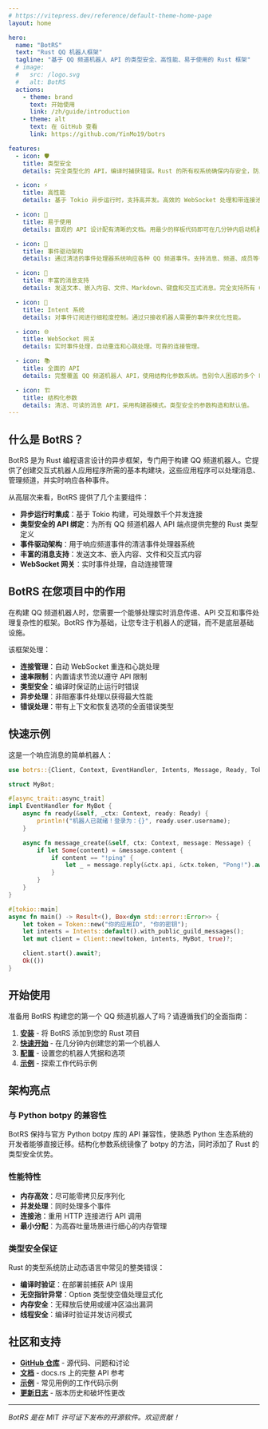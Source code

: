 ```yaml
---
# https://vitepress.dev/reference/default-theme-home-page
layout: home

hero:
  name: "BotRS"
  text: "Rust QQ 机器人框架"
  tagline: "基于 QQ 频道机器人 API 的类型安全、高性能、易于使用的 Rust 框架"
  # image:
  #   src: /logo.svg
  #   alt: BotRS
  actions:
    - theme: brand
      text: 开始使用
      link: /zh/guide/introduction
    - theme: alt
      text: 在 GitHub 查看
      link: https://github.com/YinMo19/botrs

features:
  - icon: 🛡️
    title: 类型安全
    details: 完全类型化的 API，编译时捕获错误。Rust 的所有权系统确保内存安全，防止常见的编程错误。

  - icon: ⚡
    title: 高性能
    details: 基于 Tokio 异步运行时，支持高并发。高效的 WebSocket 处理和带连接池的 HTTP 客户端。

  - icon: 🔧
    title: 易于使用
    details: 直观的 API 设计配有清晰的文档。用最少的样板代码即可在几分钟内启动机器人。

  - icon: 🎯
    title: 事件驱动架构
    details: 通过清洁的事件处理器系统响应各种 QQ 频道事件。支持消息、频道、成员等多种事件。

  - icon: 📝
    title: 丰富的消息支持
    details: 发送文本、嵌入内容、文件、Markdown、键盘和交互式消息。完全支持所有 QQ 频道消息类型。

  - icon: 🔄
    title: Intent 系统
    details: 对事件订阅进行细粒度控制。通过只接收机器人需要的事件来优化性能。

  - icon: 🌐
    title: WebSocket 网关
    details: 实时事件处理，自动重连和心跳处理。可靠的连接管理。

  - icon: 📚
    title: 全面的 API
    details: 完整覆盖 QQ 频道机器人 API，使用结构化参数系统。告别令人困惑的多个 None 参数。

  - icon: 🏗️
    title: 结构化参数
    details: 清洁、可读的消息 API，采用构建器模式。类型安全的参数构造和默认值。
---
```


## 什么是 BotRS？

BotRS 是为 Rust 编程语言设计的异步框架，专门用于构建 QQ 频道机器人。它提供了创建交互式机器人应用程序所需的基本构建块，这些应用程序可以处理消息、管理频道，并实时响应各种事件。

从高层次来看，BotRS 提供了几个主要组件：

- **异步运行时集成**：基于 Tokio 构建，可处理数千个并发连接
- **类型安全的 API 绑定**：为所有 QQ 频道机器人 API 端点提供完整的 Rust 类型定义
- **事件驱动架构**：用于响应频道事件的清洁事件处理器系统
- **丰富的消息支持**：发送文本、嵌入内容、文件和交互式内容
- **WebSocket 网关**：实时事件处理，自动连接管理

## BotRS 在您项目中的作用

在构建 QQ 频道机器人时，您需要一个能够处理实时消息传递、API 交互和事件处理复杂性的框架。BotRS 作为基础，让您专注于机器人的逻辑，而不是底层基础设施。

该框架处理：

- **连接管理**：自动 WebSocket 重连和心跳处理
- **速率限制**：内置请求节流以遵守 API 限制
- **类型安全**：编译时保证防止运行时错误
- **异步处理**：非阻塞事件处理以获得最大性能
- **错误处理**：带有上下文和恢复选项的全面错误类型

## 快速示例

这是一个响应消息的简单机器人：

```rust
use botrs::{Client, Context, EventHandler, Intents, Message, Ready, Token};

struct MyBot;

#[async_trait::async_trait]
impl EventHandler for MyBot {
    async fn ready(&self, _ctx: Context, ready: Ready) {
        println!("机器人已就绪！登录为：{}", ready.user.username);
    }

    async fn message_create(&self, ctx: Context, message: Message) {
        if let Some(content) = &message.content {
            if content == "!ping" {
                let _ = message.reply(&ctx.api, &ctx.token, "Pong!").await;
            }
        }
    }
}

#[tokio::main]
async fn main() -> Result<(), Box<dyn std::error::Error>> {
    let token = Token::new("你的应用ID", "你的密钥");
    let intents = Intents::default().with_public_guild_messages();
    let mut client = Client::new(token, intents, MyBot, true)?;

    client.start().await?;
    Ok(())
}
```

## 开始使用

准备用 BotRS 构建您的第一个 QQ 频道机器人了吗？请遵循我们的全面指南：

1. **[安装](/zh/guide/installation)** - 将 BotRS 添加到您的 Rust 项目
2. **[快速开始](/zh/guide/quick-start)** - 在几分钟内创建您的第一个机器人
3. **[配置](/zh/guide/configuration)** - 设置您的机器人凭据和选项
4. **[示例](/zh/examples/getting-started)** - 探索工作代码示例

## 架构亮点

### 与 Python botpy 的兼容性

BotRS 保持与官方 Python botpy 库的 API 兼容性，使熟悉 Python 生态系统的开发者能够直接迁移。结构化参数系统镜像了 botpy 的方法，同时添加了 Rust 的类型安全优势。

### 性能特性

- **内存高效**：尽可能零拷贝反序列化
- **并发处理**：同时处理多个事件
- **连接池**：重用 HTTP 连接进行 API 调用
- **最小分配**：为高吞吐量场景进行细心的内存管理

### 类型安全保证

Rust 的类型系统防止动态语言中常见的整类错误：

- **编译时验证**：在部署前捕获 API 误用
- **无空指针异常**：Option 类型使空值处理显式化
- **内存安全**：无释放后使用或缓冲区溢出漏洞
- **线程安全**：编译时验证并发访问模式

## 社区和支持

- **[GitHub 仓库](https://github.com/YinMo19/botrs)** - 源代码、问题和讨论
- **[文档](https://docs.rs/botrs)** - docs.rs 上的完整 API 参考
- **[示例](/zh/examples/getting-started)** - 常见用例的工作代码示例
- **[更新日志](/zh/changelog)** - 版本历史和破坏性更改

---

*BotRS 是在 MIT 许可证下发布的开源软件。欢迎贡献！*
